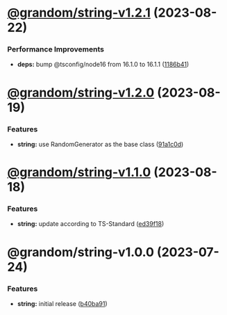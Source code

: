 # [@grandom/string-v1.2.1](https://github.com/grandom-library/grandom-js/compare/@grandom/string-v1.2.0...@grandom/string-v1.2.1) (2023-08-22)


### Performance Improvements

* **deps:** bump @tsconfig/node16 from 16.1.0 to 16.1.1 ([1186b41](https://github.com/grandom-library/grandom-js/commit/1186b418ac99f5333eb25f5b50164b2c863061bc))

# [@grandom/string-v1.2.0](https://github.com/grandom-library/grandom-js/compare/@grandom/string-v1.1.0...@grandom/string-v1.2.0) (2023-08-19)


### Features

* **string:** use RandomGenerator as the base class ([91a1c0d](https://github.com/grandom-library/grandom-js/commit/91a1c0da3959a1ab2062f85fa8b19337756af832))

# [@grandom/string-v1.1.0](https://github.com/grandom-library/grandom-js/compare/@grandom/string-v1.0.0...@grandom/string-v1.1.0) (2023-08-18)


### Features

* **string:** update according to TS-Standard ([ed39f18](https://github.com/grandom-library/grandom-js/commit/ed39f18c442d7425b81e09ad93fdc39d82e03616))

# @grandom/string-v1.0.0 (2023-07-24)


### Features

* **string:** initial release ([b40ba91](https://github.com/grandom-library/grandom-js/commit/b40ba918209bab980aab45e69508f551a9dabff0))
